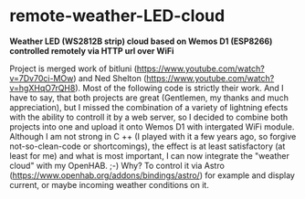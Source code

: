 # remote-weather-LED-cloud
<B>Weather LED (WS2812B strip) cloud based on Wemos D1 (ESP8266) controlled remotely via HTTP url over WiFi</B>

Project is merged work of bitluni (https://www.youtube.com/watch?v=7Dv70ci-MOw) and Ned Shelton (https://www.youtube.com/watch?v=hgXHqO7rQH8). Most of the following code is strictly their work. And I have to say, that both projects are great (Gentlemen, my thanks and much appreciation), but I missed the combination of a variety of lightning efects with the ability to controll it by a web server, so I decided to combine both projects into one and upload it onto Wemos D1 with intergated WiFi module. Although I am not strong in C ++ (I played with it a few years ago, so forgive not-so-clean-code or shortcomings), the effect is at least satisfactory (at least for me) and what is most important, I can now integrate the "weather cloud" with my OpenHAB. ;-) Why? To control it via Astro (https://www.openhab.org/addons/bindings/astro/) for example and display current, or maybe incoming weather conditions on it.
